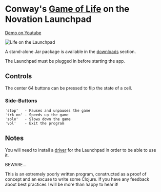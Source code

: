 # Conway's [Game of Life](http://en.wikipedia.org/wiki/Conway's_Game_of_Life) on the Novation Launchpad

[Demo on Youtube](http://www.youtube.com/watch?v=U3m2rWUn3yA)

<img src="https://raw.github.com/sordina/launchpad/master/images/launchpad-life.png" alt="Life on the Launchpad" />

A stand-alone Jar package is available in the [downloads](https://github.com/sordina/launchpad/downloads) section.

The Launchpad must be plugged in before starting the app.

## Controls

The center 64 buttons can be pressed to flip the state of a cell.

### Side-Buttons

    'stop'   - Pauses and unpauses the game
    'trk on' - Speeds up the game
    'solo'   - Slows down the game
    'vol'    - Exit the program

## Notes

You will need to install a [driver](http://global.novationmusic.com/support/product-downloads?product=Launchpad#Software)
for the Launchpad in order to be able to use it.

BEWARE...

This is an extremely poorly written program, constructed as a proof of concept and an
excuse to write some Clojure. If you have any feedback about best practices I will be
more than happy to hear it!
